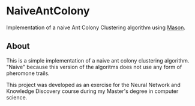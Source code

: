 # NaiveAntColony
Implementation of a naive Ant Colony Clustering algorithm using [Mason](http://cs.gmu.edu/~eclab/projects/mason/).

## About
This is a simple implementation of a naive ant colony clustering algorithm.
"Naive" because this version of the algoritms does not use any form of pheromone trails.

This project was developed as an exercise for the Neural Network and Knowledge Discovery course during my Master's degree
in computer science.
